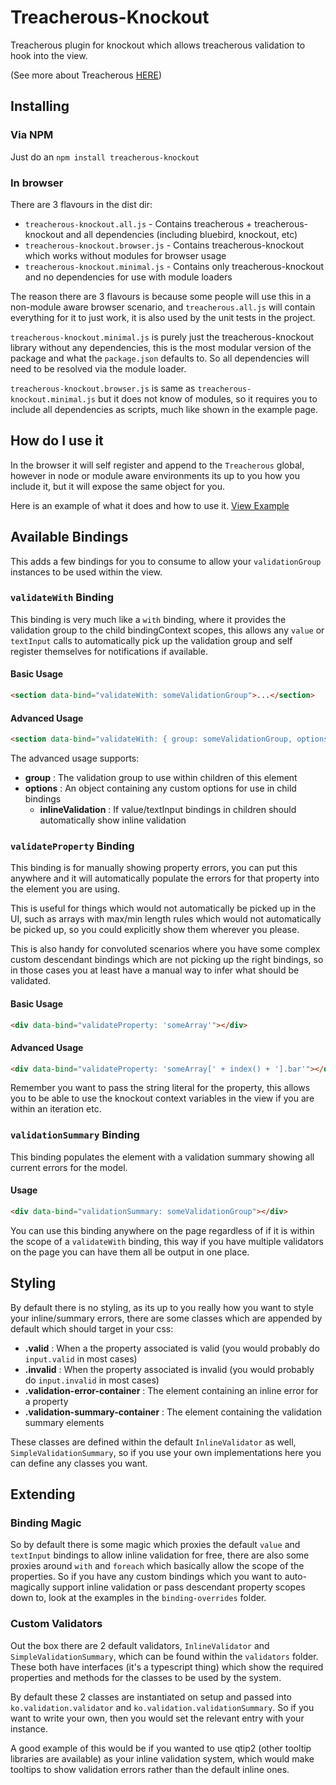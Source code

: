# Treacherous-Knockout

Treacherous plugin for knockout which allows treacherous validation to hook into the view.

(See more about Treacherous [HERE](https://github.com/grofit/treacherous))

## Installing

### Via NPM

Just do an `npm install treacherous-knockout`

### In browser

There are 3 flavours in the dist dir:

* `treacherous-knockout.all.js`     - Contains treacherous + treacherous-knockout and all dependencies (including bluebird, knockout, etc)
* `treacherous-knockout.browser.js` - Contains treacherous-knockout which works without modules for browser usage
* `treacherous-knockout.minimal.js` - Contains only treacherous-knockout and no dependencies for use with module loaders

The reason there are 3 flavours is because some people will use this in a non-module aware
browser scenario, and `treacherous.all.js` will contain everything for it to just work, it is also
used by the unit tests in the project.

`treacherous-knockout.minimal.js` is purely just the treacherous-knockout library without any dependencies, 
this is the most modular version of the package and what the `package.json` defaults to. So all dependencies
will need to be resolved via the module loader.

`treacherous-knockout.browser.js` is same as `treacherous-knockout.minimal.js` but it does not know of modules, so it 
requires you to include all dependencies as scripts, much like shown in the example page.

## How do I use it

In the browser it will self register and append to the `Treacherous` global, however in node or module aware
environments its up to you how you include it, but it will expose the same object for you.

Here is an example of what it does and how to use it.
[View Example](https://rawgithub.com/grofit/treacherous-knockout/master/example/index.html)

## Available Bindings

This adds a few bindings for you to consume to allow your `validationGroup` instances to be used within the view.

### `validateWith` Binding

This binding is very much like a `with` binding, where it provides the validation group to the child bindingContext
scopes, this allows any `value` or `textInput` calls to automatically pick up the validation group and self 
register themselves for notifications if available.

#### Basic Usage
```html
<section data-bind="validateWith: someValidationGroup">...</section>
```

#### Advanced Usage
```html
<section data-bind="validateWith: { group: someValidationGroup, options: { inlineValidation: false} }">...</section>
```

The advanced usage supports:

- **group** : The validation group to use within children of this element
- **options** : An object containing any custom options for use in child bindings
    - **inlineValidation** : If value/textInput bindings in children should automatically show inline validation


### `validateProperty` Binding

This binding is for manually showing property errors, you can put this anywhere and it will automatically populate
the errors for that property into the element you are using.

This is useful for things which would not automatically be picked up in the UI, such as arrays with max/min length
rules which would not automatically be picked up, so you could explicitly show them wherever you please.

This is also handy for convoluted scenarios where you have some complex custom descendant bindings which are not picking
up the right bindings, so in those cases you at least have a manual way to infer what should be validated.

#### Basic Usage
```html
<div data-bind="validateProperty: 'someArray'"></div>
```

#### Advanced Usage
```html
<div data-bind="validateProperty: 'someArray[' + index() + '].bar'"></div>
```

Remember you want to pass the string literal for the property, this allows you to be able to use the 
knockout context variables in the view if you are within an iteration etc.

### `validationSummary` Binding

This binding populates the element with a validation summary showing all current errors for the model.

#### Usage
```html
<div data-bind="validationSummary: someValidationGroup"></div>
```

You can use this binding anywhere on the page regardless of if it is within the scope of a `validateWith` binding, 
this way if you have multiple validators on the page you can have them all be output in one place.

## Styling

By default there is no styling, as its up to you really how you want to style your inline/summary errors, 
there are some classes which are appended by default which should target in your css:

- **.valid** : When a the property associated is valid (you would probably do `input.valid` in most cases) 
- **.invalid** : When the property associated is invalid (you would probably do `input.invalid` in most cases)
- **.validation-error-container** : The element containing an inline error for a property
- **.validation-summary-container** : The element containing the validation summary elements

These classes are defined within the default `InlineValidator` as well, `SimpleValidationSummary`, so if 
you use your own implementations here you can define any classes you want.

## Extending

### Binding Magic

So by default there is some magic which proxies the default `value` and `textInput` bindings to allow inline 
validation for free, there are also some proxies around `with` and `foreach` which basically allow the scope
of the properties. So if you have any custom bindings which you want to auto-magically support inline validation 
or pass descendant property scopes down to, look at the examples in the `binding-overrides` folder.

### Custom Validators

Out the box there are 2 default validators, `InlineValidator` and `SimpleValidationSummary`, which can be found
within the `validators` folder. These both have interfaces (it's a typescript thing) which show the required 
properties and methods for the classes to be used by the system.

By default these 2 classes are instantiated on setup and passed into `ko.validation.validator` and 
`ko.validation.validationSummary`. So if you want to write your own, then you would set the relevant
entry with your instance.

A good example of this would be if you wanted to use qtip2 (other tooltip libraries are available) as your
inline validation system, which would make tooltips to show validation errors rather than the default inline
ones.